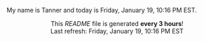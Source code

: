 My name is Tanner and today is Friday, January 19, 10:16 PM EST.

<p align="center">This <i>README</i> file is generated <b>every 3 hours</b>!</br>Last refresh: Friday, January 19, 10:16 PM EST<br /></p>
